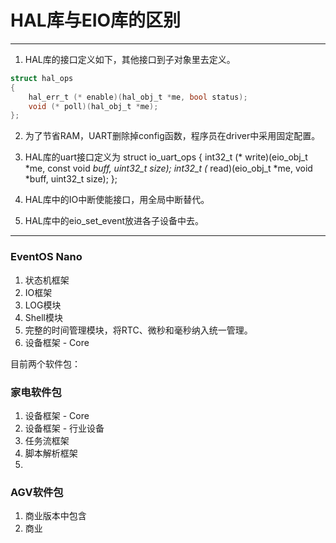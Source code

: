 # HAL库与EIO库的区别
-----------------------------------------
1. HAL库的接口定义如下，其他接口到子对象里去定义。
``` C
struct hal_ops
{
    hal_err_t (* enable)(hal_obj_t *me, bool status);
    void (* poll)(hal_obj_t *me);
};
```

2. 为了节省RAM，UART删除掉config函数，程序员在driver中采用固定配置。
3. HAL库的uart接口定义为
struct io_uart_ops
{
    int32_t (* write)(eio_obj_t *me, const void *buff, uint32_t size);
    int32_t (* read)(eio_obj_t *me, void *buff, uint32_t size);
};

4. HAL库中的IO中断使能接口，用全局中断替代。
5. HAL库中的eio_set_event放进各子设备中去。

------------------
### EventOS Nano
1. 状态机框架
1. IO框架
1. LOG模块
1. Shell模块
1. 完整的时间管理模块，将RTC、微秒和毫秒纳入统一管理。
1. 设备框架 - Core

目前两个软件包：
### 家电软件包
1. 设备框架 - Core
1. 设备框架 - 行业设备
1. 任务流框架
1. 脚本解析框架
1. 

### AGV软件包
1. 商业版本中包含
1. 商业